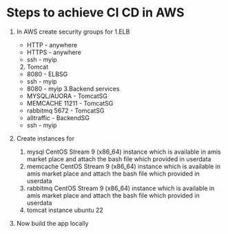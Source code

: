 # Steps to achieve CI CD in AWS
1. In AWS create security groups for
    1.ELB
      * HTTP - anywhere
      * HTTPS - anywhere
      * ssh - myip
    2. Tomcat
      * 8080 - ELBSG
      * ssh - myip
      * 8080 - myip
    3.Backend services
      * MYSQL/AUORA - TomcatSG
      * MEMCACHE 11211 - TomcatSG
      * rabbitmq 5672 - TomcatSG
      * alltraffic - BackendSG
      * ssh - myip
2. Create instances for 
    1. mysql CentOS Stream 9 (x86_64) instance which is  available in amis market place and attach the bash file which provided in userdata
    2. memcache CentOS Stream 9 (x86_64) instance which is  available in amis market place and attach the bash file which provided in userdata
    3. rabbitmq CentOS Stream 9 (x86_64) instance which is  available in amis market place and attach the bash file which provided in userdata
    4. tomcat instance ubuntu 22 
  
3. Now build the app locally